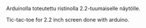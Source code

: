 Arduinolla toteutettu ristinolla 2.2-tuumaiselle näytölle.

Tic-tac-toe for 2.2 inch screen done with arduino.